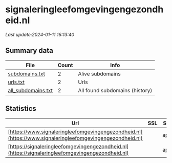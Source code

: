 # signaleringleefomgevingengezondheid.nl
*Last update:2024-01-11 16:13:40*
## Summary data
| File       | Count | Info |
|------------|-------|------|
|[subdomains.txt](/data/signaleringleefomgevingengezondheid/subdomains.txt)|2|Alive subdomains|
|[urls.txt](/data/signaleringleefomgevingengezondheid/urls.txt)|2|Urls|
|[all_subdomains.txt](/data/signaleringleefomgevingengezondheid/all_subdomains.txt)|2|All found subdomains (history)|
## Statistics
| Url | SSL | Server | Cookie | HSTS | CSP | XFO | XXP | RP | Tech |
|------------|-------|------|------|------|------|------|------|------|------|
|[https://www.signaleringleefomgevingengezondheid.nl](https://www.signaleringleefomgevingengezondheid.nl)| |apache| |:white_check_mark: | | |:white_check_mark: | |:white_check_mark: | |:white_check_mark: | || |
|[https://signaleringleefomgevingengezondheid.nl](https://signaleringleefomgevingengezondheid.nl)| |apache| |:white_check_mark: | | |:white_check_mark: | |:white_check_mark: | |:white_check_mark: | || |